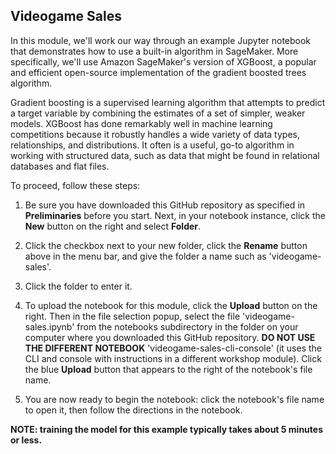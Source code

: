 ## Videogame Sales


In this module, we'll work our way through an example Jupyter notebook that demonstrates how to use a built-in algorithm in SageMaker. More specifically, we'll use Amazon SageMaker's version of XGBoost, a popular and efficient open-source implementation of the gradient boosted trees algorithm. 

Gradient boosting is a supervised learning algorithm that attempts to predict a target variable by combining the estimates of a set of simpler, weaker models. XGBoost has done remarkably well in machine learning competitions because it robustly handles a wide variety of data types, relationships, and distributions. It often is a useful, go-to algorithm in working with structured data, such as data that might be found in relational databases and flat files. 

To proceed, follow these steps:

1. Be sure you have downloaded this GitHub repository as specified in **Preliminaries** before you start.  Next, in your notebook instance, click the **New** button on the right and select **Folder**.

2. Click the checkbox next to your new folder, click the **Rename** button above in the menu bar, and give the folder a name such as 'videogame-sales'.

3. Click the folder to enter it.

4. To upload the notebook for this module, click the **Upload** button on the right. Then in the file selection popup, select the file 'videogame-sales.ipynb' from the notebooks subdirectory in the folder on your computer where you downloaded this GitHub repository. **DO NOT USE THE DIFFERENT NOTEBOOK** 'videogame-sales-cli-console' (it uses the CLI and console with instructions in a different workshop module).  Click the blue **Upload** button that appears to the right of the notebook's file name.

5. You are now ready to begin the notebook:  click the notebook's file name to open it, then follow the directions in the notebook.


<p><strong>NOTE:  training the model for this example typically takes about 5 minutes or less.</strong></p>



